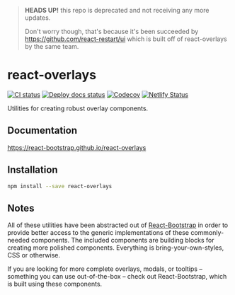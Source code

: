 
> **HEADS UP!** this repo is deprecated and not receiving any more updates. 
> 
> Don't worry though, that's because it's been succeeded by https://github.com/react-restart/ui which is built off of react-overlays by the same 
team.



# react-overlays

[![CI status][ci-badge]][actions]
[![Deploy docs status][deploy-docs-badge]][actions]
[![Codecov][codecov-badge]][codecov]
[![Netlify Status](https://api.netlify.com/api/v1/badges/e86fa356-4480-409e-9c24-52ea0660a923/deploy-status)](https://app.netlify.com/sites/react-overlays/deploys)

Utilities for creating robust overlay components.

## Documentation

https://react-bootstrap.github.io/react-overlays

## Installation

```sh
npm install --save react-overlays
```

## Notes

All of these utilities have been abstracted out of [React-Bootstrap](https://github.com/react-bootstrap/react-bootstrap) in order to provide better access to the generic implementations of these commonly-needed components. The included components are building blocks for creating more polished components. Everything is bring-your-own-styles, CSS or otherwise.

If you are looking for more complete overlays, modals, or tooltips – something you can use out-of-the-box – check out React-Bootstrap, which is built using these components.

[actions]: https://github.com/react-bootstrap/react-overlays/actions
[codecov]: https://codecov.io/gh/react-bootstrap/react-overlays
[codecov-badge]: https://codecov.io/gh/react-bootstrap/react-overlays/branch/master/graph/badge.svg
[ci-badge]: https://github.com/react-bootstrap/react-overlays/workflows/CI/badge.svg
[deploy-docs-badge]: https://github.com/react-bootstrap/react-overlays/workflows/Deploy%20Documentation/badge.svg
